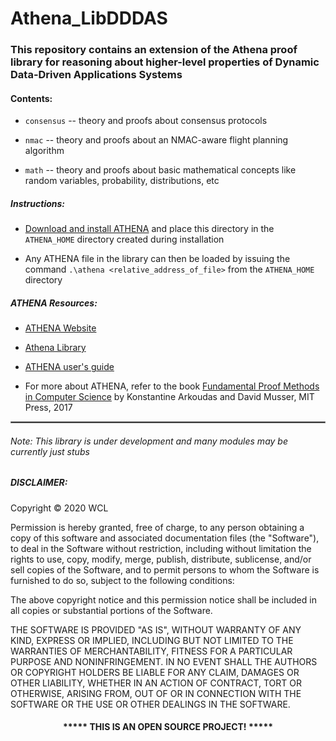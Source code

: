 # Athena_LibDDDAS

### This repository contains an extension of the Athena proof library for reasoning about higher-level properties of Dynamic Data-Driven Applications Systems


#### Contents:

* `consensus` -- theory and proofs about consensus protocols

* `nmac` -- theory and proofs about an NMAC-aware flight planning algorithm 

* `math` -- theory and proofs about basic mathematical concepts like random variables, probability, distributions, etc  


##### Instructions:

* [Download and install ATHENA](https://proofcentral.org/athena/1.4/) and place this directory in the `ATHENA_HOME` directory created during installation

* Any ATHENA file in the library can then be loaded by issuing the command `.\athena <relative_address_of_file>` from the `ATHENA_HOME` directory


##### ATHENA Resources:

* [ATHENA Website](http://proofcentral.org/)

* [Athena Library](http://proofcentral.org/athena/lib/)

* [ATHENA user's guide](http://proofcentral.org/athena/Athena_User's_Guide.pdf)

* For more about ATHENA, refer to the book [Fundamental Proof Methods in Computer Science](https://mitpress.mit.edu/books/fundamental-proof-methods-computer-science) by Konstantine Arkoudas and David Musser, MIT Press, 2017

<hr style="border:0.2px solid gray"> </hr>

###### Note: This library is under development and many modules may be currently just stubs

##### DISCLAIMER: 

Copyright &copy; 2020 WCL

Permission is hereby granted, free of charge, to any person obtaining a copy
of this software and associated documentation files (the "Software"), to deal
in the Software without restriction, including without limitation the rights
to use, copy, modify, merge, publish, distribute, sublicense, and/or sell
copies of the Software, and to permit persons to whom the Software is
furnished to do so, subject to the following conditions:

The above copyright notice and this permission notice shall be included in all
copies or substantial portions of the Software.

THE SOFTWARE IS PROVIDED "AS IS", WITHOUT WARRANTY OF ANY KIND, EXPRESS OR
IMPLIED, INCLUDING BUT NOT LIMITED TO THE WARRANTIES OF MERCHANTABILITY,
FITNESS FOR A PARTICULAR PURPOSE AND NONINFRINGEMENT. IN NO EVENT SHALL THE
AUTHORS OR COPYRIGHT HOLDERS BE LIABLE FOR ANY CLAIM, DAMAGES OR OTHER
LIABILITY, WHETHER IN AN ACTION OF CONTRACT, TORT OR OTHERWISE, ARISING FROM,
OUT OF OR IN CONNECTION WITH THE SOFTWARE OR THE USE OR OTHER DEALINGS IN THE
SOFTWARE.
#### <p align="middle">***** THIS IS AN OPEN SOURCE PROJECT! *****</p>

